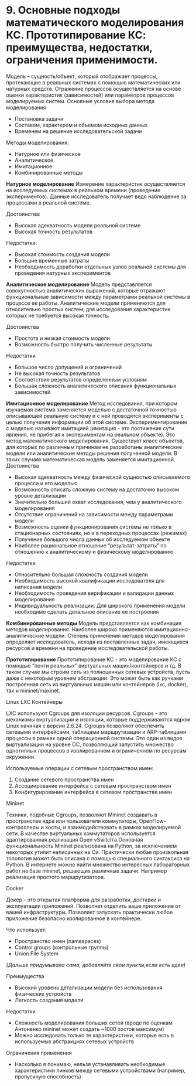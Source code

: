 # 9. Основные подходы математического моделирования КС. Прототипирование КС: преимущества, недостатки, ограничения применимости.

Модель – сущность/объект, который отображает процессы, протекающие в реальных системах с помощью математических или натурных средств. Отражение процессов осуществляется на основе оценки характеристик (зависимостей) или параметров процессов моделируемых систем.
Основные условия выбора метода моделирования

* Постановка задачи
* Составом, характером и объемом исходных данных
* Временем на решение исследовательской задачи

Методы моделирования:

* Натурное или физическое
* Аналитическое
* Имитационное
* Комбинированные методы

**Натурное моделирование**
Измерение характеристик осуществляется на исследуемых системах в реальном времени (проведение экспериментов). Данные исследователь получает ведя наблюдение за процессами в реальной системе.

Достоинства:

* Высокая адекватность модели реальной системе
* Высокая точность результатов

Недостатки:

* Высокая стоимость создания модели
* Большие временные затраты
* Необходимость доработки отдельных узлов реальной системы для проведения натурных экспериментов

**Аналитическое моделирование**
Модель представляется совокупностью аналитических выражений, которые отражают функциональные зависимости между параметрами реальной системы в процессе ее работы. Аналитические модели применяются для относительно простых систем, для исследования характеристик которых не требуется высокая точность.

Достоинства

* Простота и низкая стоимость модели
* Возможность быстро получить численные результаты

Недостатки

* Большое число допущений и ограничений
* Не высокая точность результатов
* Соответствие результатов определенным условиям
* Большая сложность аналитического описания функциональных зависимостей

**Имитационное моделирование**
Метод исследования, при котором изучаемая система заменяется моделью с достаточной точностью описывающей реальную систему и с ней проводятся эксперименты с целью получения информации об этой системе. Экспериментирование с моделью называют имитацией (имитация - это постижение сути явления, не прибегая к экспериментам на реальном объекте). Это метод математического моделирования. Существует класс объектов, для которых по различным причинам не разработаны аналитические модели или аналитические методы решения полученной модели. В таких случаях математическая модель заменяется имитационной.
Достоинства

* Высокая адекватность между физической сущностью описываемого процесса и его моделью
* Возможность описать сложную систему на достаточно высоком уровне детализации
* Значительно больший охват исследования, чем у аналитического моделирования
* Отсутствие ограничений на зависимости между параметрами модели
* Возможность оценки функционирования системы не только в стационарных состояниях, но и в переходных процессах (режимах)
* Получение большого числа данных об исследуемом объекте
* Наиболее рациональное отношение “результат-затраты” по отношению к аналитическому и физическому моделированию

Недостатки

* Относительно большая сложность создания модели
* Необходимость высокой квалификации исследователя для написания модели
* Необходимость проведения верификации и валидации данных моделирования
* Индивидуальность реализации. Для широкого применения модели необходимо сделать детальное описание ее построения

**Комбинированные методы**
Модель представляется как комбинация методов моделирования. Наиболее широко применяются имитационно-аналитические модели. Степень применения методов моделирования определяет исследователь, исходя из поставленных задач, имеющихся ресурсов и времени на проведение исследовательской работы.

**Прототипирование**
Прототипирование КС - это моделирование КС с помощью “почти реальных” виртуальных машин/контейнеров и тд. В таком случае мы строим сеть из полноценных сетевых устройств, пусть даже с некоторым уровнем абстракции. Это может быть как ручками построенная сеть из виртуальных машин или контейнеров (lxc, docker), так и mininet/maxinet.

Linux LXC Контейнеры

LXC используют Cgroups для изоляции ресурсов. Cgroups - это механизмы виртуализации и изоляции, которые поддерживаются ядром Linux начиная с версии 2.6.24. Cgroups позволяют обеспечить сетевыми интерфейсами, таблицами маршрутизации и ARP-таблицами процессы в рамках одной операционной системы. Это один из видов виртуализации на уровне ОС, позволяющий запустить множество однотипных процессов в изолированном и ограниченном по ресурсам окружении. 

Используемые операции с сетевым пространством имен: 

1. Создание сетевого пространства имен 
2. Ассоциирование интерфейса с сетевым пространством имен 
3. Конфигурирование интерфейса в сетевом пространстве имен

Mininet

Техники, подобные Cgroups, позволяют Mininet создавать в пространстве ядра или пользователя коммутаторы, OpenFlow-контроллеры и хосты, и взаимодействовать в рамках моделируемой сети. В качестве виртуальных коммутаторов используется адаптированная реализация Open vSwitch’a.Основная функциональность Mininet реализована на Python, за исключением некоторых утилит написанных на Си. Практически любая произвольная топология может быть описана с помощью специального синтаксиса на Python. В интернете можно найти множество интересных лабораторных работ на базе mininet, решающих различные задачи. Например реализация простого маршрутизатора.

Docker

Докер - это открытая платформа для разработки, доставки и эксплуатации приложений. Позволяет отделить ваше приложение от вашей инфраструктуры. Позволяет запускать практически любое приложение безопасно изолированное в контейнере.

Что использует:

* Пространство имен (namespaces)
* Control groups (контрольные группы)
* Union File System

*(Дальше придумывала сама, добавляйте свои пункты,если есть идеи)*

Преимущества

* Высокий уровень детализации модели без использования физических устройств
* Легкость создания модели

Недостатки

* Сложность моделирования больших сетей (вроде по оценкам Антоненко mininet может создать ~1000 хостов максимум)
* Можно исследовать только те характеристики, которые есть в используемых абстракциях сетевых устройств

Ограничения применения

* Насколько я понимаю, нельзя устанавливать необходимые характеристики линков между сетевыми устройствами (например, пропускную способность)















